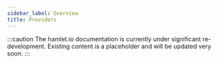 ```yaml
---
sidebar_label: Overview
title: Providers
---
```

:::caution
The hamlet.io documentation is currently under significant re-development. Existing content is a placeholder and will be updated very soon.
:::
